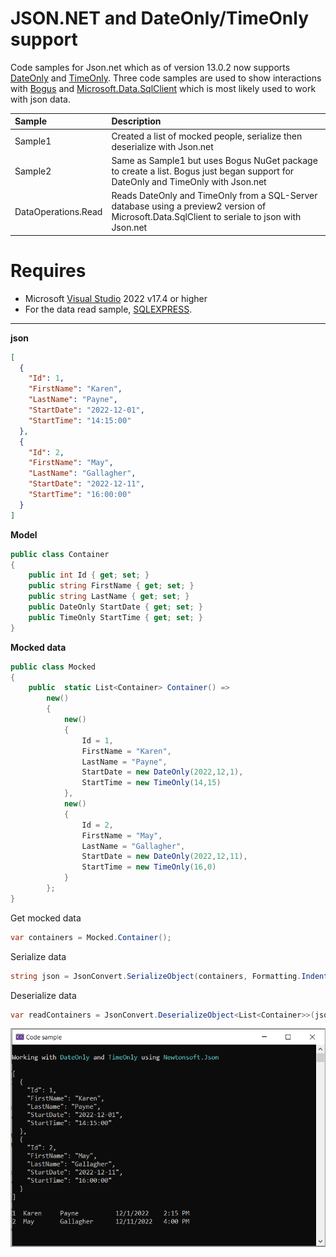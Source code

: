 ﻿# JSON.NET and DateOnly/TimeOnly support

Code samples for Json.net which as of version 13.0.2 now supports [DateOnly](https://learn.microsoft.com/en-us/dotnet/api/system.dateonly?view=net-7.0) and [TimeOnly](https://learn.microsoft.com/en-us/dotnet/api/system.timeonly?view=net-7.0). Three code samples are used to show interactions with [Bogus](https://github.com/bchavez/Bogus) and [Microsoft.Data.SqlClient](https://github.com/dotnet/SqlClient/blob/main/release-notes/5.1/5.1.0-preview2.md) which is most likely used to work with json data.

| Sample        |   Description    |
|:------------- |:-------------|
| Sample1 | Created a list of mocked people, serialize then deserialize with Json.net | 
| Sample2 | Same as Sample1 but uses Bogus NuGet package to create a list. Bogus just began support for DateOnly and TimeOnly with Json.net | 
| DataOperations.Read | Reads DateOnly and TimeOnly from a SQL-Server database using a preview2 version of Microsoft.Data.SqlClient to seriale to json with Json.net | 


# Requires

- Microsoft [Visual Studio](https://visualstudio.microsoft.com/downloads/) 2022 v17.4 or higher
- For the data read sample, [SQLEXPRESS](https://www.microsoft.com/en-us/sql-server/sql-server-downloads).

---

**json**

```json
[
  {
    "Id": 1,
    "FirstName": "Karen",
    "LastName": "Payne",
    "StartDate": "2022-12-01",
    "StartTime": "14:15:00"
  },
  {
    "Id": 2,
    "FirstName": "May",
    "LastName": "Gallagher",
    "StartDate": "2022-12-11",
    "StartTime": "16:00:00"
  }
]
```

**Model**

```csharp
public class Container
{
    public int Id { get; set; }
    public string FirstName { get; set; }
    public string LastName { get; set; }
    public DateOnly StartDate { get; set; }
    public TimeOnly StartTime { get; set; }
}
```

**Mocked data**

```csharp
public class Mocked
{
    public  static List<Container> Container() =>
        new()
        {
            new()
            {
                Id = 1, 
                FirstName = "Karen", 
                LastName = "Payne", 
                StartDate = new DateOnly(2022,12,1), 
                StartTime = new TimeOnly(14,15)
            },
            new()
            {
                Id = 2, 
                FirstName = "May", 
                LastName = "Gallagher", 
                StartDate = new DateOnly(2022,12,11), 
                StartTime = new TimeOnly(16,0)
            }
        };
}
```

Get mocked data

```csharp
var containers = Mocked.Container();
```

Serialize data

```csharp
string json = JsonConvert.SerializeObject(containers, Formatting.Indented);
```

Deserialize data

```csharp
var readContainers = JsonConvert.DeserializeObject<List<Container>>(json);
```


![Screenshot](assets/screenshot.png)

